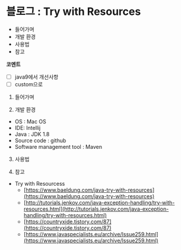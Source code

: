 # 블로그 : Try with Resources
* 들어가며
* 개발 환경
* 사용법
* 참고

**코멘트**
- [ ] java9에서 개선사항
- [ ] custom으로

1. 들어가며

2. 개발 환경

* OS : Mac OS
* IDE: Intellij
* Java : JDK 1.8
* Source code : github
* Software management tool : Maven

3. 사용법

4. 참고

* Try with Resourcess
	* [https://www.baeldung.com/java-try-with-resources](https://www.baeldung.com/java-try-with-resources)
	* [http://tutorials.jenkov.com/java-exception-handling/try-with-resources.html](http://tutorials.jenkov.com/java-exception-handling/try-with-resources.html)
	* [https://countryxide.tistory.com/87](https://countryxide.tistory.com/87)
	* [https://www.javaspecialists.eu/archive/Issue259.html](https://www.javaspecialists.eu/archive/Issue259.html)
